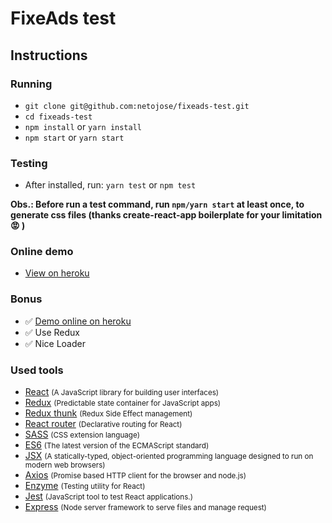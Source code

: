 # FixeAds test

## Instructions

### Running
- `git clone git@github.com:netojose/fixeads-test.git`
- `cd fixeads-test`
- `npm install` or `yarn install`
- `npm start` or `yarn start`

### Testing
- After installed, run: `yarn test` or `npm test`

**Obs.: Before run a test command, run `npm/yarn start` at least once, to generate css files (thanks create-react-app boilerplate for your limitation :rage: )**

### Online demo
- [View on heroku](https://fixeads-test.herokuapp.com/)

### Bonus
- :white_check_mark: [Demo online on heroku](https://fixeads-test.herokuapp.com/)
- :white_check_mark: Use Redux
- :white_check_mark: Nice Loader

### Used tools
- [React](https://facebook.github.io/react/) <small>(A JavaScript library for building user interfaces)</small>
- [Redux](http://redux.js.org/) <small>(Predictable state container for JavaScript apps)</small>
- [Redux thunk](https://github.com/gaearon/redux-thunk) <small>(Redux Side Effect management)</small>
- [React router](https://reacttraining.com/react-router/) <small>(Declarative routing for React)</small>
- [SASS](http://sass-lang.com/) <small>(CSS extension language)</small>
- [ES6](http://es6-features.org/) <small>(The latest version of the ECMAScript standard)</small>
- [JSX](https://jsx.github.io/) <small>(A statically-typed, object-oriented programming language designed to run on modern web browsers)</small>
- [Axios](https://github.com/mzabriskie/axios) <small>(Promise based HTTP client for the browser and node.js)</small>
- [Enzyme](http://airbnb.io/enzyme/) <small>(Testing utility for React)</small>
- [Jest](https://facebook.github.io/jest/) <small>(JavaScript tool to test React applications.)</small>
- [Express](http://expressjs.com/) <small>(Node server framework to serve files and manage request)</small>
